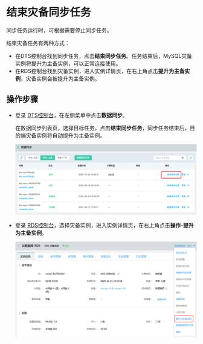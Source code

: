 # 结束灾备同步任务

同步任务运行时，可根据需要停止同步任务。

结束灾备任务有两种方式：

- 在DTS控制台找到同步任务，点击**结束同步任务**。任务结束后，MySQL灾备实例将提升为主备实例，可以正常连接使用。
- 在RDS控制台找到灾备实例，进入实例详情页，在右上角点击**提升为主备实例**，灾备实例会被提升为主备实例。



## 操作步骤

- 登录 [DTS控制台](http://dts-console.jdcloud.com/subscription/list)，在左侧菜单中点击**数据同步**。

  在数据同步列表页，选择目标任务，点击**结束同步任务**，同步任务结束后，目的端灾备实例将自动提升为主备实例。

  ![image-20201023190615496](../../../../../image/Data-Transmission-Service/dts-045.png)

- 登录 [RDS控制台](https://rds-console.jdcloud.com/rds/database)，选择灾备实例，进入实例详情页，在右上角点击**操作**-**提升为主备实例**。

  ![](../../../../../image/Data-Transmission-Service/dts-054.png)


